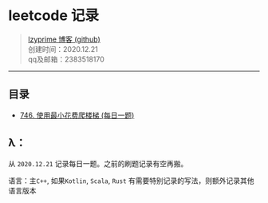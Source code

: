 # leetcode 记录

> [lzyprime 博客 (github)](https://lzyprime.github.io)   
> 创建时间：2020.12.21  
> qq及邮箱：2383518170  

---

## 目录

- [746. 使用最小花费爬楼梯 (每日一题)](746_使用最小花费爬楼梯_20201221.md)

## λ：

从 `2020.12.21` 记录每日一题。之前的刷题记录有空再搬。

语言：主`C++`, 如果`Kotlin`, `Scala`, `Rust` 有需要特别记录的写法，则额外记录其他语言版本